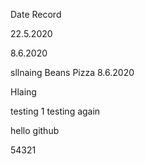 Date Record

22.5.2020

8.6.2020

sllnaing
Beans 
Pizza
8.6.2020

Hlaing


testing 1
testing again

hello github 

54321
